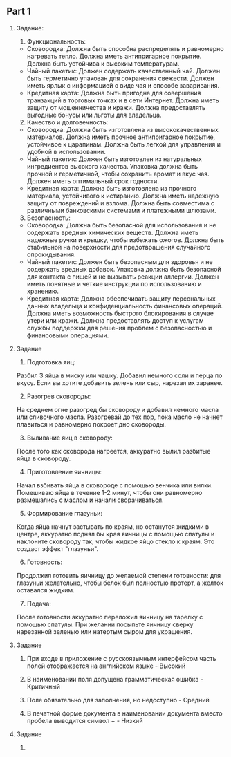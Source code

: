 ## Part 1

1. Задание:
    1) Функциональность:

    - Сковородка:
    Должна быть способна распределять и равномерно нагревать тепло.
    Должна иметь антипригарное покрытие.
    Должна быть устойчива к высоким температурам.
    - Чайный пакетик:
    Должен содержать качественный чай.
    Должен быть герметично упакован для сохранения свежести.
    Должен иметь ярлык с информацией о виде чая и способе заваривания.
    - Кредитная карта:
    Должна быть пригодна для совершения транзакций в торговых точках и в сети Интернет.
    Должна иметь защиту от мошенничества и кражи.
    Должна предоставлять выгодные бонусы или льготы для владельца.
    2) Качество и долговечность:

    - Сковородка:
    Должна быть изготовлена из высококачественных материалов.
    Должна иметь прочное антипригарное покрытие, устойчивое к царапинам.
    Должна быть легкой для управления и удобной в использовании.
    - Чайный пакетик:
    Должен быть изготовлен из натуральных ингредиентов высокого качества.
    Упаковка должна быть прочной и герметичной, чтобы сохранить аромат и вкус чая.
    Должен иметь оптимальный срок годности.
    - Кредитная карта:
    Должна быть изготовлена из прочного материала, устойчивого к истиранию.
    Должна иметь надежную защиту от повреждений и взлома.
    Должна быть совместима с различными банковскими системами и платежными шлюзами.
    3) Безопасность:

    - Сковородка:
    Должна быть безопасной для использования и не содержать вредных химических веществ.
    Должна иметь надежные ручки и крышку, чтобы избежать ожогов.
    Должна быть стабильной на поверхности для предотвращения случайного опрокидывания.
    - Чайный пакетик:
    Должен быть безопасным для здоровья и не содержать вредных добавок.
    Упаковка должна быть безопасной для контакта с пищей и не вызывать реакции аллергии.
    Должен иметь понятные и четкие инструкции по использованию и хранению.
    - Кредитная карта:
    Должна обеспечивать защиту персональных данных владельца и конфиденциальность финансовых операций.
    Должна иметь возможность быстрого блокирования в случае утери или кражи.
    Должна предоставлять доступ к услугам службы поддержки для решения проблем с безопасностью и финансовыми операциями.

2. Задание

    1) Подготовка яиц:

    Разбил 3 яйца в миску или чашку. Добавил немного соли и перца по вкусу. Если вы хотите добавить зелень или сыр, нарезал их заранее.

    2) Разогрев сковороды:

    На среднем огне разогред бы сковороду и добавил немного масла или сливочного масла. Разогревай до тех пор, пока масло не начнет плавиться и равномерно покроет дно сковороды.

    3) Выливание яиц в сковороду:

    После того как сковорода нагреется, аккуратно вылил разбитые яйца в сковороду.

    4) Приготовление яичницы:

    Начал взбивать яйца в сковороде с помощью венчика или вилки. Помешиваю яйца в течение 1-2 минут, чтобы они равномерно размешались с маслом и начали сворачиваться.

    5) Формирование глазуньи:

    Когда яйца начнут застывать по краям, но останутся жидкими в центре, аккуратно поднял бы края яичницы с помощью спатулы и наклоните сковороду так, чтобы жидкое яйцо стекло к краям. Это создаст эффект "глазуньи".

    6) Готовность:

    Продолжил готовить яичницу до желаемой степени готовности: для глазуньи желательно, чтобы белок был полностью протерт, а желток оставался жидким.

    7) Подача:

    После готовности аккуратно переложил яичницу на тарелку с помощью спатулы. При желании посыпьте яичницу сверху нарезанной зеленью или натертым сыром для украшения.

3. Задание

    1) При входе в приложение с русскоязычным интерфейсом часть полей отображается на английском языке - Высокий
    
    2) В наименовании поля допущена грамматическая ошибка   - Критичный

    3) Поле обязательно для заполнения, но недоступно - Средний

    4) В печатной форме документа в наименовании документа вместо пробела выводится символ + - Низкий

4. Задание

    1) 
